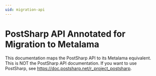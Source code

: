 ```yaml
---
uid: migration-api
---
```


# PostSharp API Annotated for Migration to Metalama

This documentation maps the PostSharp API to its Metalama equivalent. This is NOT the PostSharp API documentation. If you want to use PostSharp, see https://doc.postsharp.net/r_project_postsharp.
